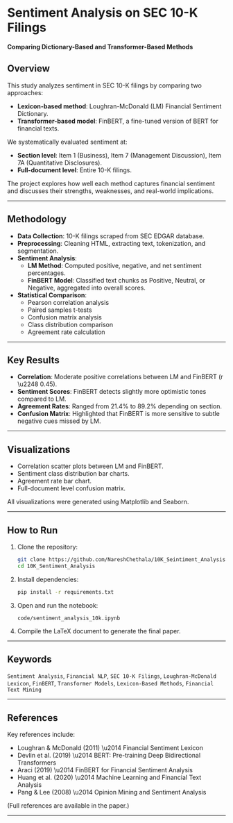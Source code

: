 # Sentiment Analysis on SEC 10-K Filings
**Comparing Dictionary-Based and Transformer-Based Methods**

## Overview
This study analyzes sentiment in SEC 10-K filings by comparing two approaches:
- **Lexicon-based method**: Loughran-McDonald (LM) Financial Sentiment Dictionary.
- **Transformer-based model**: FinBERT, a fine-tuned version of BERT for financial texts.

We systematically evaluated sentiment at:
- **Section level**: Item 1 (Business), Item 7 (Management Discussion), Item 7A (Quantitative Disclosures).
- **Full-document level**: Entire 10-K filings.

The project explores how well each method captures financial sentiment and discusses their strengths, weaknesses, and real-world implications.

---

## Methodology

- **Data Collection**: 10-K filings scraped from SEC EDGAR database.
- **Preprocessing**: Cleaning HTML, extracting text, tokenization, and segmentation.
- **Sentiment Analysis**:
  - **LM Method**: Computed positive, negative, and net sentiment percentages.
  - **FinBERT Model**: Classified text chunks as Positive, Neutral, or Negative, aggregated into overall scores.
- **Statistical Comparison**:
  - Pearson correlation analysis
  - Paired samples t-tests
  - Confusion matrix analysis
  - Class distribution comparison
  - Agreement rate calculation

---

## Key Results

- **Correlation**: Moderate positive correlations between LM and FinBERT (r \u2248 0.45).
- **Sentiment Scores**: FinBERT detects slightly more optimistic tones compared to LM.
- **Agreement Rates**: Ranged from 21.4% to 89.2% depending on section.
- **Confusion Matrix**: Highlighted that FinBERT is more sensitive to subtle negative cues missed by LM.

---

## Visualizations
- Correlation scatter plots between LM and FinBERT.
- Sentiment class distribution bar charts.
- Agreement rate bar chart.
- Full-document level confusion matrix.

All visualizations were generated using Matplotlib and Seaborn.

---

## How to Run

1. Clone the repository:
   ```bash
   git clone https://github.com/NareshChethala/10K_Seintiment_Analysis.git
   cd 10K_Sentiment_Analysis
   ```
2. Install dependencies:
   ```bash
   pip install -r requirements.txt
   ```
3. Open and run the notebook:
   ```
   code/sentiment_analysis_10k.ipynb
   ```
4. Compile the LaTeX document to generate the final paper.

---

## Keywords
`Sentiment Analysis`, `Financial NLP`, `SEC 10-K Filings`, `Loughran-McDonald Lexicon`, `FinBERT`, `Transformer Models`, `Lexicon-Based Methods`, `Financial Text Mining`

---

## References
Key references include:
- Loughran & McDonald (2011) \u2014 Financial Sentiment Lexicon
- Devlin et al. (2019) \u2014 BERT: Pre-training Deep Bidirectional Transformers
- Araci (2019) \u2014 FinBERT for Financial Sentiment Analysis
- Huang et al. (2020) \u2014 Machine Learning and Financial Text Analysis
- Pang & Lee (2008) \u2014 Opinion Mining and Sentiment Analysis

(Full references are available in the paper.)

---

